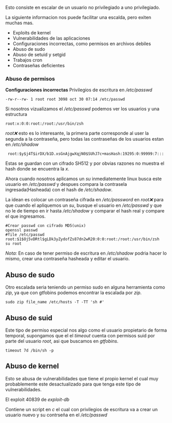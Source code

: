 Esto consiste en escalar de un usuario no privilegiado a uno privilegiado.

La siguiente informacion nos puede facilitar una escalda, pero exiten muchas mas.

- Exploits de kernel
- Vulnerabilidades de las aplicaciones
- Configuraciones incorrectas, como permisos en archivos debiles
- Abuso de sudo
- Abuso de setuid y setgid
- Trabajos cron
- Contraseñas deficientes


### Abuso de permisos
**Configuraciones incorrectas**
Privilegios de escritura en */etc/passwd*

	-rw-r--rw- 1 root root 3098 oct 30 07:14 /etc/passwd

Si nosotros vizualizamos el */etc/passwd* podemos ver los usuarios y una estructura

	root:x:0:0:root:/root:/usr/bin/zsh
*root:x:* esto es lo interesante, la primera parte corresponde al user la segunda a la contraseña, pero todas las contraseñas de los usuarios estan en */etc/shadow*

	 root:$y$j4T$irDX/b1D.xsGnAjgwXqjN0$SUhJ7c+masHash:19295:0:99999:7:::
Estas se guardan con un cifrado SH512 y por obvias razones no muestra el hash donde se encuentra la *x*.

Ahora cuando nosotros aplicamos un *su* inmediatemente linux busca este usuario en */etc/passwd* y despues compara la contrasela ingresada(Hasheada) con el hash de */etc/shadow*.

La idean es colocar un contraseña cifrada en */etc/password* en *root:x:* para que cuando el apliquemos un *su*, busque el usuario en */etc/passwd* y que no le de tiempo en ir hasta */etc/shadow* y comparar el hash real y compare el que ingresamos.

	#Crear passwd con cifrado MD5(unix) 
	openssl passwd
	#file /etc/passwd
	root:$1$Oj5vDRtl$gLDk3yZydofZs87dn2wR20:0:0:root:/root:/usr/bin/zsh
	su root

*Nota:* En caso de tener permiso de escritura en  */etc/shadow* podria hacer lo mismo, crear una contraseña hasheada y editar el usuario.


## Abuso de sudo
Otro escalada seria teniendo un permiso sudo en alguna herramienta como *zip*, ya que con gtfobins podemos encontrar la escalada por *zip*.

	sudo zip file_name /etc/hosts -T -TT 'sh #'

## Abuso de suid
Este tipo de permiso especial nos algo como el usuario propietario de forma temporal, supongamos que el el *timeout* cuenta con permisos suid por parte del usuario *root*, asi que buscamos en *gtfobins*.

	timeout 7d /bin/sh -p


## Abuso de kernel
Esto se abusa de vulnerabilidades que tiene el propio kernel el cual muy probablemente este desactualizado para que tenga este tipo de vulnerabilidades.

El exploit 40839 de *exploit-db*

Contiene un script en *c* el cual con privilegios de escritura va a crear un usuario nuevo y su contrseña en el */etc/passwd*


